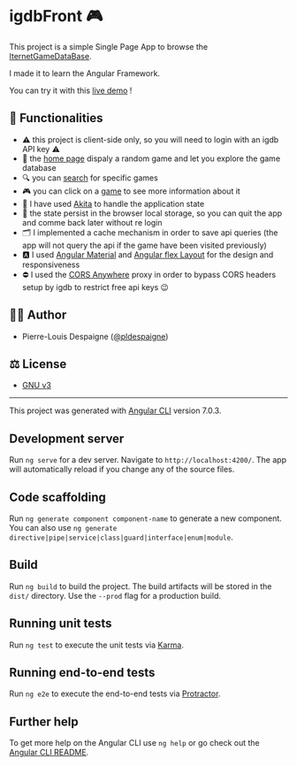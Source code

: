 # igdbFront 🎮

This project is a simple Single Page App to browse the [IternetGameDataBase](https://www.igdb.com).

I made it to learn the Angular Framework.

You can try it with this [live demo](https://igdbfront.surge.sh/) !

## 🔧 Functionalities

 * ⚠️ this project is client-side only, so you will need to login with an igdb API key ⚠️
 * 🏡 the [home page](https://igdbfront.surge.sh/) dispaly a random game and let you explore the game database
 * 🔍 you can [search](https://igdbfront.surge.sh/search/rayman) for specific games
 * 🎮 you can click on a [game](https://igdbfront.surge.sh/game/121) to see more information about it
 * 📜 I have used [Akita](https://github.com/datorama/akita) to handle the application state
 * 💾 the state persist in the browser local storage, so you can quit the app and comme back later without re login
 * 🗂 I implemented a cache mechanism in order to save api queries (the app will not query the api if the game have been visited previously)
 * 🅰️ I used [Angular Material](https://material.angular.io/) and [Angular flex Layout](https://github.com/angular/flex-layout) for the design and responsiveness
 * ⛔️ I used the [CORS Anywhere](https://github.com/Rob--W/cors-anywhere/) proxy in order to bypass CORS headers setup by igdb to restrict free api keys 😉
 
##  👨‍💻 Author
* Pierre-Louis Despaigne ([@pldespaigne](https://twitter.com/pldespaigne))

## ⚖️ License
* [GNU v3](/LICENSE)

---

This project was generated with [Angular CLI](https://github.com/angular/angular-cli) version 7.0.3.

## Development server

Run `ng serve` for a dev server. Navigate to `http://localhost:4200/`. The app will automatically reload if you change any of the source files.

## Code scaffolding

Run `ng generate component component-name` to generate a new component. You can also use `ng generate directive|pipe|service|class|guard|interface|enum|module`.

## Build

Run `ng build` to build the project. The build artifacts will be stored in the `dist/` directory. Use the `--prod` flag for a production build.

## Running unit tests

Run `ng test` to execute the unit tests via [Karma](https://karma-runner.github.io).

## Running end-to-end tests

Run `ng e2e` to execute the end-to-end tests via [Protractor](http://www.protractortest.org/).

## Further help

To get more help on the Angular CLI use `ng help` or go check out the [Angular CLI README](https://github.com/angular/angular-cli/blob/master/README.md).
